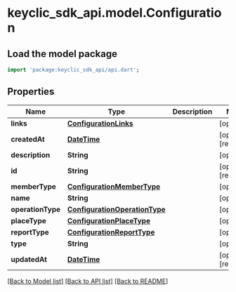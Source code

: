 # keyclic_sdk_api.model.Configuration

## Load the model package
```dart
import 'package:keyclic_sdk_api/api.dart';
```

## Properties
Name | Type | Description | Notes
------------ | ------------- | ------------- | -------------
**links** | [**ConfigurationLinks**](ConfigurationLinks.md) |  | [optional] 
**createdAt** | [**DateTime**](DateTime.md) |  | [optional] [readonly] 
**description** | **String** |  | [optional] 
**id** | **String** |  | [optional] [readonly] 
**memberType** | [**ConfigurationMemberType**](ConfigurationMemberType.md) |  | [optional] 
**name** | **String** |  | [optional] 
**operationType** | [**ConfigurationOperationType**](ConfigurationOperationType.md) |  | [optional] 
**placeType** | [**ConfigurationPlaceType**](ConfigurationPlaceType.md) |  | [optional] 
**reportType** | [**ConfigurationReportType**](ConfigurationReportType.md) |  | [optional] 
**type** | **String** |  | [optional] 
**updatedAt** | [**DateTime**](DateTime.md) |  | [optional] [readonly] 

[[Back to Model list]](../README.md#documentation-for-models) [[Back to API list]](../README.md#documentation-for-api-endpoints) [[Back to README]](../README.md)


